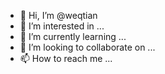 - 👋 Hi, I’m @weqtian
- 👀 I’m interested in ...
- 🌱 I’m currently learning ...
- 💞️ I’m looking to collaborate on ...
- 📫 How to reach me ...

<!---
weqtian/weqtian is a ✨ special ✨ repository because its `README.md` (this file) appears on your GitHub profile.
You can click the Preview link to take a look at your changes.
--->
